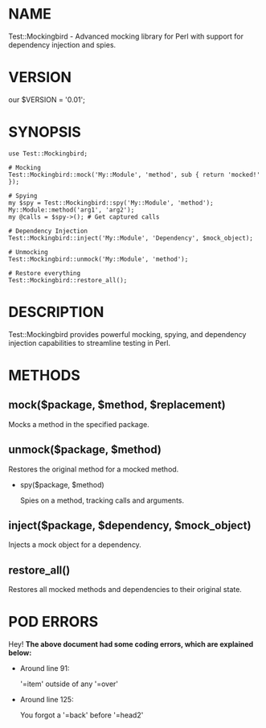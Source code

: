# NAME

Test::Mockingbird - Advanced mocking library for Perl with support for dependency injection and spies.

# VERSION

our $VERSION = '0.01';

# SYNOPSIS

    use Test::Mockingbird;

    # Mocking
    Test::Mockingbird::mock('My::Module', 'method', sub { return 'mocked!' });

    # Spying
    my $spy = Test::Mockingbird::spy('My::Module', 'method');
    My::Module::method('arg1', 'arg2');
    my @calls = $spy->(); # Get captured calls

    # Dependency Injection
    Test::Mockingbird::inject('My::Module', 'Dependency', $mock_object);

    # Unmocking
    Test::Mockingbird::unmock('My::Module', 'method');

    # Restore everything
    Test::Mockingbird::restore_all();

# DESCRIPTION

Test::Mockingbird provides powerful mocking, spying, and dependency injection capabilities to streamline testing in Perl.

# METHODS

## mock($package, $method, $replacement)

Mocks a method in the specified package.

## unmock($package, $method)

Restores the original method for a mocked method.

- spy($package, $method)

    Spies on a method, tracking calls and arguments.

## inject($package, $dependency, $mock\_object)

Injects a mock object for a dependency.

## restore\_all()

Restores all mocked methods and dependencies to their original state.

# POD ERRORS

Hey! **The above document had some coding errors, which are explained below:**

- Around line 91:

    '=item' outside of any '=over'

- Around line 125:

    You forgot a '=back' before '=head2'
